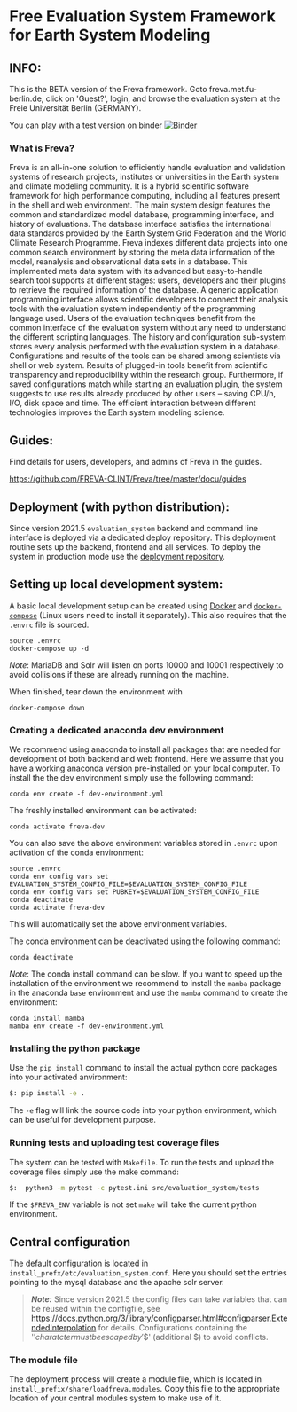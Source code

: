 # Free Evaluation System Framework for Earth System Modeling

## INFO:

This is the BETA version of the Freva framework. Goto freva.met.fu-berlin.de, click on 'Guest?', login, and browse the evaluation system at the Freie Universität Berlin (GERMANY).

You can play with a test version on binder [![Binder](https://mybinder.org/badge_logo.svg)](https://mybinder.org/v2/git/https%3A%2F%2Fgitlab.dkrz.de%2Ffreva%2Fevaluation_system.git/freva-dev)

### What is Freva?

Freva is an all-in-one solution to efficiently handle evaluation and validation systems of research projects, institutes or universities in the Earth system and climate modeling community. It is a hybrid scientific software framework for high performance computing, including all features present in the shell and web environment. The main system design features the common and standardized model database, programming interface, and history of evaluations. The database interface satisfies the international data standards provided by the Earth System Grid Federation and the World Climate Research Programme. Freva indexes different data projects into one common search environment by storing the meta data information of the model, reanalysis and observational data sets in a database. This implemented meta data system with its advanced but easy-to-handle search tool supports at different stages: users, developers and their plugins to retrieve the required information of the database. A generic application programming interface allows scientific developers to connect their analysis tools with the evaluation system independently of the programming language used. Users of the evaluation techniques benefit from the common interface of the evaluation system without any need to understand the different scripting languages. The history and configuration sub-system stores every analysis performed with the evaluation system in a database. Configurations and results of the tools can be shared among scientists via shell or web system. Results of plugged-in tools benefit from scientific transparency and reproducibility within the research group. Furthermore, if saved configurations match while starting an evaluation plugin, the system suggests to use results already produced by other users – saving CPU/h, I/O, disk space and time. The efficient interaction between different technologies improves the Earth system modeling science.

## Guides:

Find details for users, developers, and admins of Freva in the guides.

https://github.com/FREVA-CLINT/Freva/tree/master/docu/guides

## Deployment (with python distribution):

Since version 2021.5 `evaluation_system` backend and command line interface
is deployed via a dedicated deploy repository. This deployment routine sets up
the backend, frontend and all services. To deploy the system in production
mode use the [deployment repository](https://gitlab.dkrz.de/freva/deployment).

## Setting up local development system:

A basic local development setup can be created using [Docker](https://docs.docker.com/engine/install/) and
[`docker-compose`](https://docs.docker.com/compose/install/) (Linux users need to install it separately). This also
requires that the `.envrc` file is sourced.

```
source .envrc
docker-compose up -d
```

_Note_: MariaDB and Solr will listen on ports 10000 and 10001 respectively to avoid collisions if these are already
running on the machine.

When finished, tear down the environment with

```
docker-compose down
```

### Creating a dedicated anaconda dev environment
We recommend using anaconda to install all packages that are needed for
development of both backend and web frontend. Here we assume that you have a
working anaconda version pre-installed on your local computer. To install the
the dev environment simply use the following command:

```
conda env create -f dev-environment.yml
```
The freshly installed environment can be activated:
```
conda activate freva-dev
```
You can also save the above environment variables stored in `.envrc` upon activation of the conda environment:
```
source .envrc
conda env config vars set EVALUATION_SYSTEM_CONFIG_FILE=$EVALUATION_SYSTEM_CONFIG_FILE
conda env config vars set PUBKEY=$EVALUATION_SYSTEM_CONFIG_FILE
conda deactivate
conda activate freva-dev
```
This will automatically set the above environment variables.

The conda environment can be deactivated using the following command:
```
conda deactivate
```
_Note_: The conda install command can be slow. If you want to speed up the installation
        of the environment we recommend to install the `mamba` package in the 
        anaconda `base` environment and use the `mamba` command to create the environment:
```
conda install mamba
mamba env create -f dev-environment.yml
```

### Installing the python package

Use the `pip install` command to install the actual python core packages into your activated anvironment:

```bash
$: pip install -e .
```

The `-e` flag will link the source code into your python environment, which can be useful for development purpose.

### Running tests and uploading test coverage files

The system can be tested with `Makefile`. To run the tests and upload the coverage files simply use the make command:

```bash
$:  python3 -m pytest -c pytest.ini src/evaluation_system/tests
```

If the `$FREVA_ENV` variable is not set `make` will take the current python environment.

## Central configuration

The default configuration is located in `install_prefx/etc/evaluation_system.conf`.
Here you should set the entries pointing to the mysql database and the apache solr server.

> **_Note:_** Since version 2021.5 the config files can take variables that can be reused within the configfile, see https://docs.python.org/3/library/configparser.html#configparser.ExtendedInterpolation for details. Configurations containing the '$' charatcter must be escaped by '$$' (additional $) to avoid conflicts.

### The module file

The deployment process will create a module file, which is located in `install_prefix/share/loadfreva.modules`. Copy this file to the appropriate location of your central modules system to make use of it.


